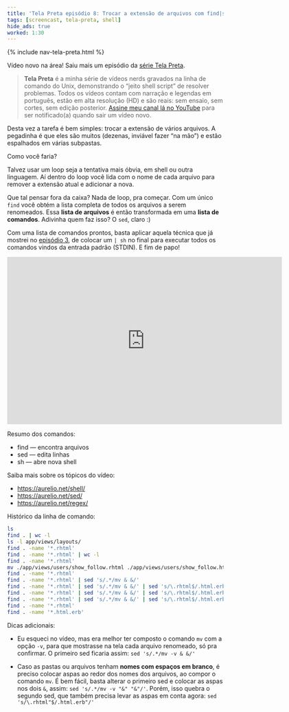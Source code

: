 ```yaml
---
title: 'Tela Preta episódio 8: Trocar a extensão de arquivos com find|sed|sed|sh'
tags: [screencast, tela-preta, shell]
hide_ads: true
worked: 1:30
---
```


{% include nav-tela-preta.html %}

Vídeo novo na área! Saiu mais um episódio da [série Tela Preta](/tela-preta/).

> **Tela Preta** é a minha série de vídeos nerds gravados na linha de comando do Unix, demonstrando o “jeito shell script” de resolver problemas. Todos os vídeos contam com narração e legendas em português, estão em alta resolução (HD) e são reais: sem ensaio, sem cortes, sem edição posterior. [Assine meu canal lá no YouTube](https://www.youtube.com/user/aureliojargas) para ser notificado(a) quando sair um vídeo novo.

Desta vez a tarefa é bem simples: trocar a extensão de vários arquivos. A pegadinha é que eles são muitos (dezenas, inviável fazer “na mão”) e estão espalhados em várias subpastas.

Como você faria?

Talvez usar um loop seja a tentativa mais óbvia, em shell ou outra linguagem. Aí dentro do loop você lida com o nome de cada arquivo para remover a extensão atual e adicionar a nova.

Que tal pensar fora da caixa? Nada de loop, pra começar. Com um único `find` você obtém a lista completa de todos os arquivos a serem renomeados. Essa **lista de arquivos** é então transformada em uma **lista de comandos**. Adivinha quem faz isso? O `sed`, claro :)

Com uma lista de comandos prontos, basta aplicar aquela técnica que já mostrei no [episódio 3](https://www.youtube.com/watch?v=GqV3psNyzy8&list=PLkMH2SrZj2aiWw-t6rLgciBQqqoZZn5t1), de colocar um `| sh` no final para executar todos os comandos vindos da entrada padrão (STDIN). E fim de papo!

<p><span class="embed-youtube" style="text-align:center; display: block;"><iframe class="youtube-player" type="text/html" width="640" height="390" src="https://www.youtube.com/embed/dOUTr8epomM?list=PLkMH2SrZj2aiWw-t6rLgciBQqqoZZn5t1" frameborder="0" allowfullscreen></iframe></span></p>

Resumo dos comandos:

* find — encontra arquivos
* sed — edita linhas
* sh — abre nova shell

Saiba mais sobre os tópicos do vídeo:

* <https://aurelio.net/shell/>
* <https://aurelio.net/sed/>
* <https://aurelio.net/regex/>

Histórico da linha de comando:

```bash
ls
find . | wc -l
ls -l app/views/layouts/
find . -name '*.rhtml'
find . -name '*.rhtml' | wc -l
find . -name '*.rhtml'
mv ./app/views/users/show_follow.rhtml ./app/views/users/show_follow.html.erb
find . -name '*.rhtml'
find . -name '*.rhtml' | sed 's/.*/mv & &/'
find . -name '*.rhtml' | sed 's/.*/mv & &/' | sed 's/\.rhtml$/.html.erb/'
find . -name '*.rhtml' | sed 's/.*/mv & &/' | sed 's/\.rhtml$/.html.erb/' | wc -l
find . -name '*.rhtml' | sed 's/.*/mv & &/' | sed 's/\.rhtml$/.html.erb/' | sh
find . -name '*.rhtml'
find . -name '*.html.erb'
```

Dicas adicionais:

* Eu esqueci no vídeo, mas era melhor ter composto o comando `mv` com a opção `-v`, para que mostrasse na tela cada arquivo renomeado, só pra confirmar. O primeiro sed ficaria assim: `sed 's/.*/mv -v & &/'`

* Caso as pastas ou arquivos tenham **nomes com espaços em branco**, é preciso colocar aspas ao redor dos nomes dos arquivos, ao compor o comando `mv`. É bem fácil, basta alterar o primeiro sed e colocar as aspas nos dois `&`, assim: `sed 's/.*/mv -v "&" "&"/'`. Porém, isso quebra o segundo sed, que também precisa levar as aspas em conta agora: `sed 's/\.rhtml"$/.html.erb"/'`
